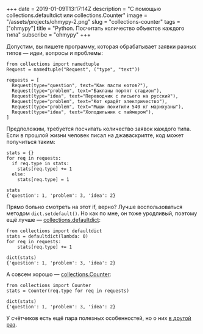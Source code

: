 +++
date = 2019-01-09T13:17:14Z
description = "С помощью collections.defaultdict или  collections.Counter"
image = "/assets/projects/ohmypy-2.png"
slug = "collections-counter"
tags = ["ohmypy"]
title = "Python. Посчитать количество объектов каждого типа"
subscribe = "ohmypy"
+++

Допустим, вы пишете программу, которая обрабатывает заявки разных типов — идеи, вопросы и проблемы:

```
from collections import namedtuple
Request = namedtuple("Request", ("type", "text"))

requests = [
  Request(type="question", text="Как пасти котов?"),
  Request(type="problem", text="Бакланы портят стадион"),
  Request(type="idea", text="Переводчик с лисьего на русский"),
  Request(type="problem", text="Кот крадёт электричество"),
  Request(type="problem", text="Мыши похитили 540 кг марихуаны"),
  Request(type="idea", text="Холодильник с таймером"),
]
```

Предположим, требуется посчитать количество заявок каждого типа. Если в прошлой жизни человек писал на джаваскрипте, код может получиться таким:

```
stats = {}
for req in requests:
  if req.type in stats:
    stats[req.type] += 1
  else:
    stats[req.type] = 1

stats
{'question': 1, 'problem': 3, 'idea': 2}
```

Прямо больно смотреть на этот if, верно? Лучше воспользоваться методом `dict.setdefault()`. Но как по мне, он тоже уродливый, поэтому ещё лучше — [collections.defaultdict](https://devdocs.io/python/library/collections#collections.defaultdict):

```
from collections import defaultdict
stats = defaultdict(lambda: 0)
for req in requests:
    stats[req.type] += 1

dict(stats)
{'question': 1, 'problem': 3, 'idea': 2}
```

А совсем хорошо — [collections.Counter](https://devdocs.io/python/library/collections#collections.Counter):

```
from collections import Counter
stats = Counter(req.type for req in requests)

dict(stats)
{'question': 1, 'problem': 3, 'idea': 2}
```

У счётчиков есть ещё пара полезных особенностей, но о них [в другой раз](/collections-counter-sum/).

